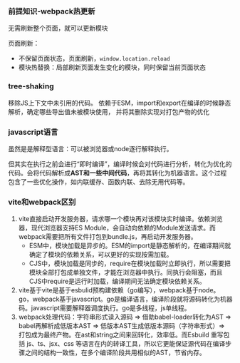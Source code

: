 ### 前提知识-webpack热更新
无需刷新整个页面，就可以更新模块

页面刷新：
+ 不保留页面状态，页面刷新，`window.location.reload`
+ 模块热替换：局部刷新页面发生变化的模块，同时保留当前页面状态

### tree-shaking
移除JS上下文中未引用的代码。
依赖于ESM，import和export在编译的时候静态解析，确定哪些导出值未被模块使用， 并将其删除实现对打包产物的优化

### javascript语言
虽然是是解释型语言：可以被浏览器或node逐行解释执行。

但其实在执行之前会进行“即时编译”，编译时候会对代码进行分析，转化为优化的代码。会将代码解析成**AST和一些中间代码**，再将其转化为机器语言。这个过程包含了一些优化操作，如内联缓存、函数内联、去除无用代码等。

### vite和webpack区别
1. vite直接启动开发服务器，请求哪一个模块再对该模块实时编译。依赖浏览器，现代浏览器支持ES Module，会自动向依赖的Module发送请求。而webpack需要把所有文件打包到bundle.js，再启动开发服务器。
   + ESM中，模块加载是异步的。ESM的import是静态解析的，在编译期间就确定了模块的依赖关系，可以更好的实现按需加载。
   + CJS中，模块加载是同步的，require在模块加载时立即执行，所以需要把模块全部打包成单独文件，才能在浏览器中执行。同执行会阻塞，而且CJS中require是运行时加载，编译期间无法确定模块依赖关系。
3. vite基于vite是基于esbulid预构建依赖（go编写），webpack基于node。go，webpack基于javascript。go是编译语言，编译阶段就将源码转化为机器码。javascript需要解释器调度执行。go是多线程，js单线程。
4. webpack处理代码：字符串形式读入源码 => 借助babel-loader转化为AST => babel再解析成低版本AST => 低版本AST生成低版本源码（字符串形式）=> 打包成为最终产物。在ast和string之间来回转化，效率低。而Esbuild 重写包括 js、ts、jsx、css 等语言在内的转译工具，所以它更能保证源代码在编译步骤之间的结构一致性，在多个编译阶段共用相似的AST，节省内存。